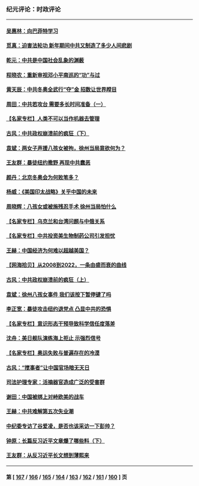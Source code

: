 ### 纪元评论：时政评论
---
#### [吴惠林：向巴菲特学习](../../pages/nsc1025/n13576152.md) 
#### [觅真：迫害法轮功 新年期间中共又制造了多少人间悲剧](../../pages/nsc1025/n13574912.md) 
#### [乾元：中共是中国社会乱象的渊薮](../../pages/nsc1025/n13574792.md) 
#### [程晓农：重新审视邓小平南巡的“功”与过](../../pages/nsc1025/n13574752.md) 
#### [黄天辰：中共冬奥全武行“夺”金 招数让世界瞠目](../../pages/nsc1025/n13574671.md) 
#### [周田：中共若攻台 需要多长时间准备（一）](../../pages/nsc1025/n13574493.md) 
#### [【名家专栏】人类不可以当作机器去管理](../../pages/nsc1025/n13573928.md) 
#### [古风：中共政权崩溃前的疯狂（下）](../../pages/nsc1025/n13572231.md) 
#### [袁斌：两女子声援八孩女被拘，徐州当局意欲何为？](../../pages/nsc1025/n13573436.md) 
#### [王友群：暴徒纽约撒野 再现中共蠢恶](../../pages/nsc1025/n13572948.md) 
#### [颜丹：北京冬奥会为何败笔多？](../../pages/nsc1025/n13572796.md) 
#### [杨威：《美国印太战略》关乎中国的未来](../../pages/nsc1025/n13572945.md) 
#### [周晓辉：八孩女或被施残忍手术 徐州当局怕什么](../../pages/nsc1025/n13572897.md) 
#### [【名家专栏】乌克兰和台湾问题与中俄关系](../../pages/nsc1025/n13572435.md) 
#### [【名家专栏】中共投资美生物制药公司引发担忧](../../pages/nsc1025/n13572407.md) 
#### [王赫：中国经济为何难以超越美国？](../../pages/nsc1025/n13572678.md) 
#### [【网海拾贝】从2008到2022，一条由盛而衰的曲线](../../pages/nsc1025/n13572204.md) 
#### [古风：中共政权崩溃前的疯狂（上）](../../pages/nsc1025/n13572038.md) 
#### [袁斌：徐州八孩女事件 我们该按下暂停键了吗](../../pages/nsc1025/n13572188.md) 
#### [李正宽：暴徒攻击纽约退党点 凸显中共的恐惧](../../pages/nsc1025/n13571975.md) 
#### [【名家专栏】意识形态干预导致科学信任度落差](../../pages/nsc1025/n13570550.md) 
#### [沈舟：美日舰队演练海上拒止 示强烈信号](../../pages/nsc1025/n13571304.md) 
#### [【名家专栏】奥运失败与普遍存在的冷漠](../../pages/nsc1025/n13570567.md) 
#### [古风：“搅事者”让中国官场暗无天日](../../pages/nsc1025/n13570381.md) 
#### [司法护理专家：活摘器官造成广泛的受害群](../../pages/nsc1025/n13570425.md) 
#### [谢田：中国被绑上对峙欧美的战车](../../pages/nsc1025/n13570361.md) 
#### [王赫：中共难解第五次失业潮](../../pages/nsc1025/n13569491.md) 
#### [中纪委专访了谷爱凌，是否也该采访一下彭帅？](../../pages/nsc1025/n13569566.md) 
#### [钟原：长篇反习近平文章爆了哪些料（下）](../../pages/nsc1025/n13567056.md) 
#### [王友群：从反习近平长文想到薄熙来](../../pages/nsc1025/n13569209.md) 

---
#### 第 [ [167](./167.md) / [166](./166.md) / [165](./165.md) / [164](./164.md) / [163](./163.md) / [162](./162.md) / [161](./161.md) / [160](./160.md) ] 页
